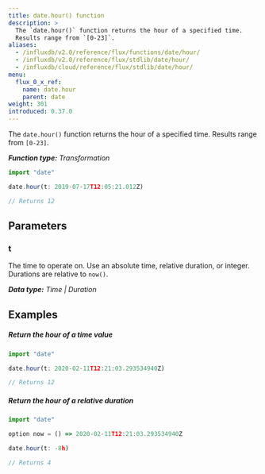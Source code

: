 ```yaml
---
title: date.hour() function
description: >
  The `date.hour()` function returns the hour of a specified time.
  Results range from `[0-23]`.
aliases:
  - /influxdb/v2.0/reference/flux/functions/date/hour/
  - /influxdb/v2.0/reference/flux/stdlib/date/hour/
  - /influxdb/cloud/reference/flux/stdlib/date/hour/
menu:
  flux_0_x_ref:
    name: date.hour
    parent: date
weight: 301
introduced: 0.37.0
---
```


The `date.hour()` function returns the hour of a specified time.
Results range from `[0-23]`.

_**Function type:** Transformation_  

```js
import "date"

date.hour(t: 2019-07-17T12:05:21.012Z)

// Returns 12
```

## Parameters

### t
The time to operate on.
Use an absolute time, relative duration, or integer.
Durations are relative to `now()`.

_**Data type:** Time | Duration_

## Examples

##### Return the hour of a time value
```js
import "date"

date.hour(t: 2020-02-11T12:21:03.293534940Z)

// Returns 12
```

##### Return the hour of a relative duration
```js
import "date"

option now = () => 2020-02-11T12:21:03.293534940Z

date.hour(t: -8h)

// Returns 4
```
